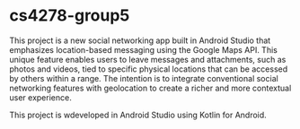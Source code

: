 # cs4278-group5
This project is a new social networking app built in Android Studio that emphasizes location-based messaging using the Google Maps API. This unique feature enables users to leave messages and attachments, such as photos and videos, tied to specific physical locations that can be accessed by others within a range. The intention is to integrate conventional social networking features with geolocation to create a richer and more contextual user experience.

This project is wdeveloped in Android Studio using Kotlin for Android.
